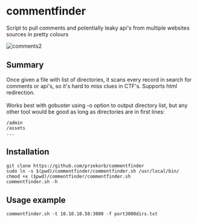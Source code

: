 # commentfinder
Script to pull comments and potentially leaky api's from multiple websites sources in pretty colours

![comments2](https://user-images.githubusercontent.com/94721201/142708639-3fe18f92-f97f-42d9-adf2-b65b84ff90f3.png)

## Summary

Once given a file with list of directories, it scans every record in search for comments or api's, so it's
hard to miss clues in CTF's. Supports html redirection.<br/><br />Works best with gobuster using -o option to output directory list, but any other tool would be good as long as directories are in first lines:<br/>
```
/admin
/assets
...
```
## Installation
```
git clone https://github.com/przekorb/commentfinder
sudo ln -s $(pwd)/commentfinder/commentfinder.sh /usr/local/bin/
chmod +x ($pwd)/commentfinder/commentfinder.sh
commentfinder.sh -h
```
## Usage example
```
commentfinder.sh -t 10.10.10.58:3000 -f port3000dirs.txt
```
